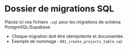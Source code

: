 # Dossier de migrations SQL

Placez ici vos fichiers `.sql` pour les migrations de schéma PostgreSQL/Supabase.

- Chaque migration doit être idempotente et documentée.
- Exemple de nommage : `001_create_projects_table.sql`
